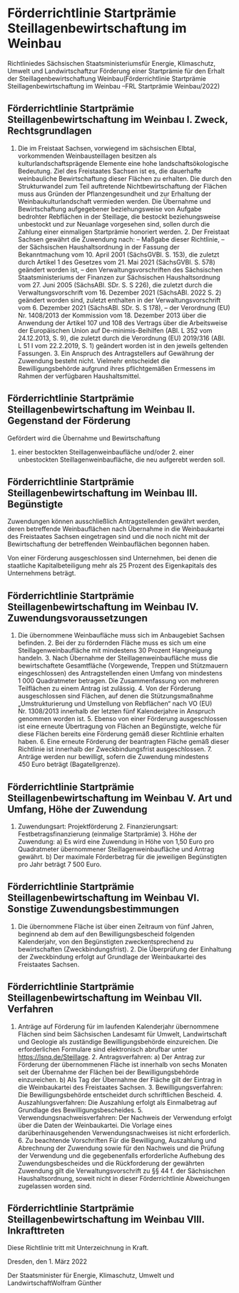 # Förderrichtlinie Startprämie Steillagenbewirtschaftung im Weinbau

Richtliniedes Sächsischen Staatsministeriumsfür Energie, Klimaschutz, Umwelt und Landwirtschaftzur Förderung einer Startprämie für den Erhalt der Steillagenbewirtschaftung Weinbau(Förderrichtlinie Startprämie Steillagenbewirtschaftung im Weinbau –FRL Startprämie Weinbau/2022)

## Förderrichtlinie Startprämie Steillagenbewirtschaftung im Weinbau I. Zweck, Rechtsgrundlagen

1. Die im Freistaat Sachsen, vorwiegend im sächsischen Elbtal, vorkommenden Weinbausteillagen besitzen als kulturlandschaftsprägende Elemente eine hohe landschaftsökologische Bedeutung. Ziel des Freistaates Sachsen ist es, die dauerhafte weinbauliche Bewirtschaftung dieser Flächen zu erhalten. Die durch den Strukturwandel zum Teil auftretende Nichtbewirtschaftung der Flächen muss aus Gründen der Pflanzengesundheit und zur Erhaltung der Weinbaukulturlandschaft vermieden werden. Die Übernahme und Bewirtschaftung aufgegebener beziehungsweise von Aufgabe bedrohter Rebflächen in der Steillage, die bestockt beziehungsweise unbestockt und zur Neuanlage vorgesehen sind, sollen durch die Zahlung einer einmaligen Startprämie honoriert werden. 2. Der Freistaat Sachsen gewährt die Zuwendung nach: – Maßgabe dieser Richtlinie, – der Sächsischen Haushaltsordnung in der Fassung der Bekanntmachung vom 10. April 2001 (SächsGVBl. S. 153), die zuletzt durch Artikel 1 des Gesetzes vom 21. Mai 2021 (SächsGVBl. S. 578) geändert worden ist, – den Verwaltungsvorschriften des Sächsischen Staatsministeriums der Finanzen zur Sächsischen Haushaltsordnung vom 27. Juni 2005 (SächsABl. SDr. S. S 226), die zuletzt durch die Verwaltungsvorschrift vom 16. Dezember 2021 (SächsABl. 2022 S. 2) geändert worden sind, zuletzt enthalten in der Verwaltungsvorschrift vom 6. Dezember 2021 (SächsABl. SDr. S. S 178), – der Verordnung (EU) Nr. 1408/2013 der Kommission vom 18. Dezember 2013 über die Anwendung der Artikel 107 und 108 des Vertrags über die Arbeitsweise der Europäischen Union auf De-minimis-Beihilfen (ABl. L 352 vom 24.12.2013, S. 9), die zuletzt durch die Verordnung (EU) 2019/316 (ABl. L 51 I vom 22.2.2019, S. 1) geändert worden ist in den jeweils geltenden Fassungen. 3. Ein Anspruch des Antragstellers auf Gewährung der Zuwendung besteht nicht. Vielmehr entscheidet die Bewilligungsbehörde aufgrund ihres pflichtgemäßen Ermessens im Rahmen der verfügbaren Haushaltsmittel. 
## Förderrichtlinie Startprämie Steillagenbewirtschaftung im Weinbau II. Gegenstand der Förderung

Gefördert wird die Übernahme und Bewirtschaftung

1. einer bestockten Steillagenweinbaufläche und/oder 2. einer unbestockten Steillagenweinbaufläche, die neu aufgerebt werden soll. 
## Förderrichtlinie Startprämie Steillagenbewirtschaftung im Weinbau III. Begünstigte

Zuwendungen können ausschließlich Antragstellenden gewährt werden, deren betreffende Weinbauflächen nach Übernahme in die Weinbaukartei des Freistaates Sachsen eingetragen sind und die noch nicht mit der Bewirtschaftung der betreffenden Weinbauflächen begonnen haben.

Von einer Förderung ausgeschlossen sind Unternehmen, bei denen die staatliche Kapitalbeteiligung mehr als 25 Prozent des Eigenkapitals des Unternehmens beträgt.


## Förderrichtlinie Startprämie Steillagenbewirtschaftung im Weinbau IV. Zuwendungsvoraussetzungen

1. Die übernommene Weinbaufläche muss sich im Anbaugebiet Sachsen befinden. 2. Bei der zu fördernden Fläche muss es sich um eine Steillagenweinbaufläche mit mindestens 30 Prozent Hangneigung handeln. 3. Nach Übernahme der Steillagenweinbaufläche muss die bewirtschaftete Gesamtfläche (Vorgewende, Treppen und Stützmauern eingeschlossen) des Antragstellenden einen Umfang von mindestens 1 000 Quadratmeter betragen. Die Zusammenfassung von mehreren Teilflächen zu einem Antrag ist zulässig. 4. Von der Förderung ausgeschlossen sind Flächen, auf denen die Stützungsmaßnahme „Umstrukturierung und Umstellung von Rebflächen“ nach VO (EU) Nr. 1308/2013 innerhalb der letzten fünf Kalenderjahre in Anspruch genommen worden ist. 5. Ebenso von einer Förderung ausgeschlossen ist eine erneute Übertragung von Flächen an Begünstigte, welche für diese Flächen bereits eine Förderung gemäß dieser Richtlinie erhalten haben. 6. Eine erneute Förderung der beantragten Fläche gemäß dieser Richtlinie ist innerhalb der Zweckbindungsfrist ausgeschlossen. 7. Anträge werden nur bewilligt, sofern die Zuwendung mindestens 450 Euro beträgt (Bagatellgrenze). 
## Förderrichtlinie Startprämie Steillagenbewirtschaftung im Weinbau V. Art und Umfang, Höhe der Zuwendung

1. Zuwendungsart: Projektförderung 2. Finanzierungsart: Festbetragsfinanzierung (einmalige Startprämie) 3. Höhe der Zuwendung: a) Es wird eine Zuwendung in Höhe von 1,50 Euro pro Quadratmeter übernommener Steillagenweinbaufläche und Antrag gewährt. b) Der maximale Förderbetrag für die jeweiligen Begünstigten pro Jahr beträgt 7 500 Euro. 
## Förderrichtlinie Startprämie Steillagenbewirtschaftung im Weinbau VI. Sonstige Zuwendungsbestimmungen

1. Die übernommene Fläche ist über einen Zeitraum von fünf Jahren, beginnend ab dem auf den Bewilligungsbescheid folgenden Kalenderjahr, von den Begünstigten zweckentsprechend zu bewirtschaften (Zweckbindungsfrist). 2. Die Überprüfung der Einhaltung der Zweckbindung erfolgt auf Grundlage der Weinbaukartei des Freistaates Sachsen. 
## Förderrichtlinie Startprämie Steillagenbewirtschaftung im Weinbau VII. Verfahren

1. Anträge auf Förderung für im laufenden Kalenderjahr übernommene Flächen sind beim Sächsischen Landesamt für Umwelt, Landwirtschaft und Geologie als zuständige Bewilligungsbehörde einzureichen. Die erforderlichen Formulare sind elektronisch abrufbar unter https://lsnq.de/Steillage. 2. Antragsverfahren: a) Der Antrag zur Förderung der übernommenen Fläche ist innerhalb von sechs Monaten seit der Übernahme der Flächen bei der Bewilligungsbehörde einzureichen. b) Als Tag der Übernahme der Fläche gilt der Eintrag in die Weinbaukartei des Freistaates Sachsen. 3. Bewilligungsverfahren: Die Bewilligungsbehörde entscheidet durch schriftlichen Bescheid. 4. Auszahlungsverfahren: Die Auszahlung erfolgt als Einmalbetrag auf Grundlage des Bewilligungsbescheides. 5. Verwendungsnachweisverfahren: Der Nachweis der Verwendung erfolgt über die Daten der Weinbaukartei. Die Vorlage eines darüberhinausgehenden Verwendungsnachweises ist nicht erforderlich. 6. Zu beachtende Vorschriften Für die Bewilligung, Auszahlung und Abrechnung der Zuwendung sowie für den Nachweis und die Prüfung der Verwendung und die gegebenenfalls erforderliche Aufhebung des Zuwendungsbescheides und die Rückforderung der gewährten Zuwendung gilt die Verwaltungsvorschrift zu §§ 44 f. der Sächsischen Haushaltsordnung, soweit nicht in dieser Förderrichtlinie Abweichungen zugelassen worden sind. 
## Förderrichtlinie Startprämie Steillagenbewirtschaftung im Weinbau VIII. Inkrafttreten

Diese Richtlinie tritt mit Unterzeichnung in Kraft.

Dresden, den 1. März 2022

Der Staatsminister für Energie, Klimaschutz, Umwelt und LandwirtschaftWolfram Günther

